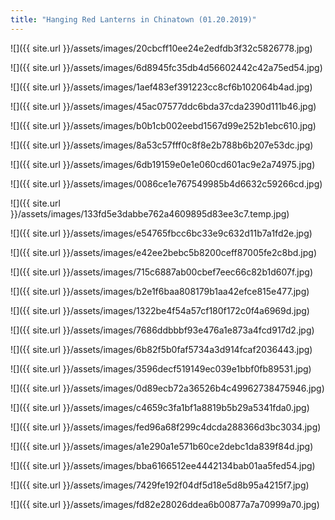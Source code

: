 ```yaml
---
title: "Hanging Red Lanterns in Chinatown (01.20.2019)"
---
```


![]({{ site.url }}/assets/images/20cbcff10ee24e2edfdb3f32c5826778.jpg)

![]({{ site.url }}/assets/images/6d8945fc35db4d56602442c42a75ed54.jpg)

![]({{ site.url }}/assets/images/1aef483ef391223cc8cf6b102064b4ad.jpg)

![]({{ site.url }}/assets/images/45ac07577ddc6bda37cda2390d111b46.jpg)

![]({{ site.url }}/assets/images/b0b1cb002eebd1567d99e252b1ebc610.jpg)

![]({{ site.url }}/assets/images/8a53c57fff0c8f8e2b788b6b207e53dc.jpg)

![]({{ site.url }}/assets/images/6db19159e0e1e060cd601ac9e2a74975.jpg)

![]({{ site.url }}/assets/images/0086ce1e767549985b4d6632c59266cd.jpg)

![]({{ site.url }}/assets/images/133fd5e3dabbe762a4609895d83ee3c7.temp.jpg)

![]({{ site.url }}/assets/images/e54765fbcc6bc33e9c632d11b7a1fd2e.jpg)

![]({{ site.url }}/assets/images/e42ee2bebc5b8200ceff87005fe2c8bd.jpg)

![]({{ site.url }}/assets/images/715c6887ab00cbef7eec66c82b1d607f.jpg)

![]({{ site.url }}/assets/images/b2e1f6baa808179b1aa42efce815e477.jpg)

![]({{ site.url }}/assets/images/1322be4f54a57cf180f172c0f4a6969d.jpg)

![]({{ site.url }}/assets/images/7686ddbbbf93e476a1e873a4fcd917d2.jpg)

![]({{ site.url }}/assets/images/6b82f5b0faf5734a3d914fcaf2036443.jpg)

![]({{ site.url }}/assets/images/3596decf519149ec039e1bbf0fb89531.jpg)

![]({{ site.url }}/assets/images/0d89ecb72a36526b4c49962738475946.jpg)

![]({{ site.url }}/assets/images/c4659c3fa1bf1a8819b5b29a5341fda0.jpg)

![]({{ site.url }}/assets/images/fed96a68f299c4dcda288366d3bc3034.jpg)

![]({{ site.url }}/assets/images/a1e290a1e571b60ce2debc1da839f84d.jpg)

![]({{ site.url }}/assets/images/bba6166512ee4442134bab01aa5fed54.jpg)

![]({{ site.url }}/assets/images/7429fe192f04df5d18e5d8b95a4215f7.jpg)

![]({{ site.url }}/assets/images/fd82e28026ddea6b00877a7a70999a70.jpg)

